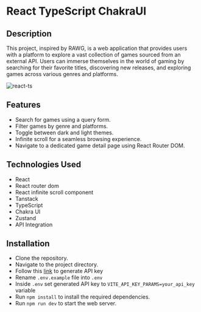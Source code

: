 # React TypeScript ChakraUI


## Description

This project, inspired by RAWG, is a web application that provides users with a platform to explore a vast collection of games sourced from an external API. Users can immerse themselves in the world of gaming by searching for their favorite titles, discovering new releases, and exploring games across various genres and platforms.

![react-ts](https://github.com/Oleh1Kuper/react-ts-chakraui/assets/161818989/7ca3ee43-b12e-4a81-a1e8-0eead3700fe7)


## Features

- Search for games using a query form.
- Filter games by genre and platforms.
- Toggle between dark and light themes.
- Infinite scroll for a seamless browsing experience.
- Navigate to a dedicated game detail page using React Router DOM.


## Technologies Used

- React
- React router dom
- React infinite scroll component
- Tanstack
- TypeScript
- Chakra UI
- Zustand
- API Integration


## Installation

- Clone the repository.
- Navigate to the project directory.
- Follow this [link](https://rawg.io/apidocs) to generate API key
- Rename `.env.example` file into `.env`
- Inside `.env` set generated API key to `VITE_API_KEY_PARAMS=your_api_key` variable
- Run `npm install` to install the required dependencies.
- Run `npm run dev` to start the web server.
